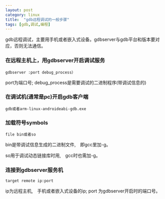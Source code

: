 ```yaml
---
layout: post
category: linux
title:  "gdb远程调试的一般步骤"
tags: [gdb,调试,编程]
---
```


gdb远程调试，主要用手机或者嵌入式设备。gdbserver与gdb平台和版本要对应，否则无法通信。

### 在远程主机上，用gdbserver开启调试服务

```
gdbserver :port debug_process）
```

port为端口号; debug_process是需要调试的二进制程序(带调试信息的)

### 在调试机(通常是pc)开启gdb客户端

```
gdb或者arm-linux-androideabi-gdb.exe
```

### 加载符号symbols

```
file bin或者so
```

bin是带调试信息生成的二进制文件,　即gcc里加-g。

so用于调试动态链接库时用,　gcc时也需加-g。

### 连接到gdbserver服务机

```
target remote ip:port
```

ip为远程主机,　手机或者嵌入式设备的ip; port 为gdbserver开启时的端口号。
